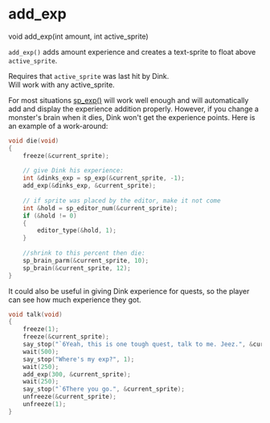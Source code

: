 # add_exp

<Prototype>void add_exp(int amount, int active_sprite)</Prototype>

`add_exp()` adds amount experience and creates a text-sprite to float above `active_sprite`.

<VersionInfo dink="< 1.07"></VersionInfo>Requires that `active_sprite` was last hit by Dink.<br>
<VersionInfo dink="1.08" freedink="all"></VersionInfo>Will work with any active_sprite.

For most situations [sp_exp()](./sp-exp.md) will work well enough and will automatically add and display the experience addition properly. However, if you change a monster's brain when it dies, Dink won't get the experience points. Here is an example of a work-around:

```c
void die(void)
{
    freeze(&current_sprite);
    
    // give Dink his experience:
    int &dinks_exp = sp_exp(&current_sprite, -1);
    add_exp(&dinks_exp, &current_sprite);
    
    // if sprite was placed by the editor, make it not come
    int &hold = sp_editor_num(&current_sprite);
    if (&hold != 0)
    {
        editor_type(&hold, 1);
    }
    
    //shrink to this percent then die:
    sp_brain_parm(&current_sprite, 10);
    sp_brain(&current_sprite, 12);
}
```

It could also be useful in giving Dink experience for quests, so the player can see how much experience they got.

```c
void talk(void)
{
    freeze(1);
    freeze(&current_sprite);
    say_stop("`6Yeah, this is one tough quest, talk to me. Jeez.", &current_sprite);
    wait(500);
    say_stop("Where's my exp?", 1);
    wait(250);
    add_exp(300, &current_sprite);
    wait(250);
    say_stop("`6There you go.", &current_sprite);
    unfreeze(&current_sprite);
    unfreeze(1);
}
```
